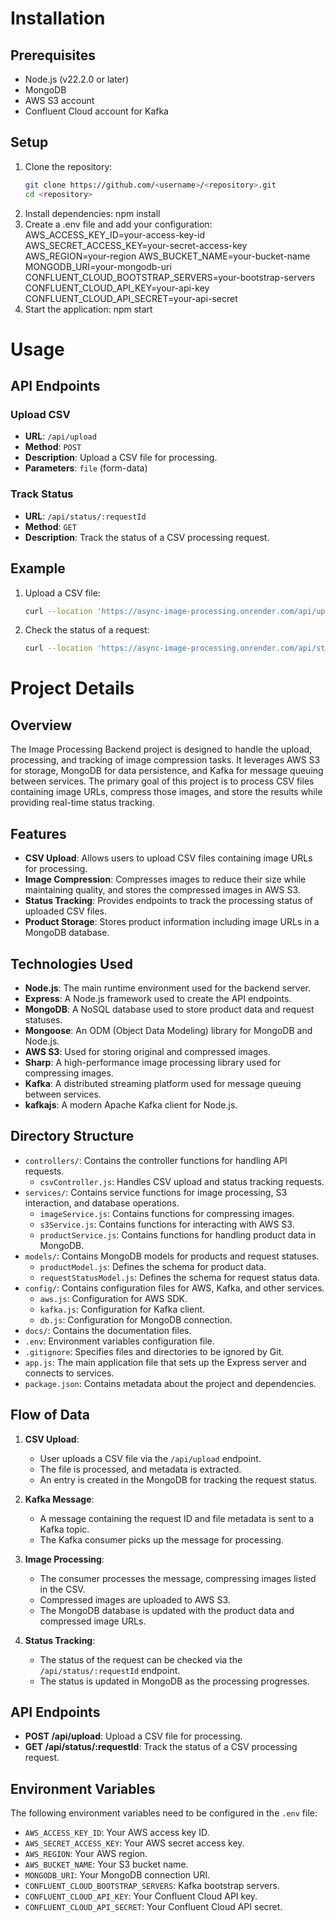 # Installation

## Prerequisites

- Node.js (v22.2.0 or later)
- MongoDB
- AWS S3 account
- Confluent Cloud account for Kafka

## Setup

1. Clone the repository:
   ```sh
   git clone https://github.com/<username>/<repository>.git
   cd <repository>
   ```
2. Install dependencies:
   npm install
3. Create a .env file and add your configuration:
   AWS_ACCESS_KEY_ID=your-access-key-id
   AWS_SECRET_ACCESS_KEY=your-secret-access-key
   AWS_REGION=your-region
   AWS_BUCKET_NAME=your-bucket-name
   MONGODB_URI=your-mongodb-uri
   CONFLUENT_CLOUD_BOOTSTRAP_SERVERS=your-bootstrap-servers
   CONFLUENT_CLOUD_API_KEY=your-api-key
   CONFLUENT_CLOUD_API_SECRET=your-api-secret
4. Start the application:
   npm start

# Usage

## API Endpoints

### Upload CSV

- **URL**: `/api/upload`
- **Method**: `POST`
- **Description**: Upload a CSV file for processing.
- **Parameters**: `file` (form-data)

### Track Status

- **URL**: `/api/status/:requestId`
- **Method**: `GET`
- **Description**: Track the status of a CSV processing request.

## Example

1. Upload a CSV file:
   ```sh
   curl --location 'https://async-image-processing.onrender.com/api/upload-csv' \--form 'csvFile=@"{YOUR_FILE_LOCATION}"'
   ```
2. Check the status of a request:
   ```sh
   curl --location 'https://async-image-processing.onrender.com/api/status/7ec117e3-0b01-4335-ac84-9986c4333acd'
   ```

# Project Details

## Overview

The Image Processing Backend project is designed to handle the upload, processing, and tracking of image compression tasks. It leverages AWS S3 for storage, MongoDB for data persistence, and Kafka for message queuing between services. The primary goal of this project is to process CSV files containing image URLs, compress those images, and store the results while providing real-time status tracking.

## Features

- **CSV Upload**: Allows users to upload CSV files containing image URLs for processing.
- **Image Compression**: Compresses images to reduce their size while maintaining quality, and stores the compressed images in AWS S3.
- **Status Tracking**: Provides endpoints to track the processing status of uploaded CSV files.
- **Product Storage**: Stores product information including image URLs in a MongoDB database.

## Technologies Used

- **Node.js**: The main runtime environment used for the backend server.
- **Express**: A Node.js framework used to create the API endpoints.
- **MongoDB**: A NoSQL database used to store product data and request statuses.
- **Mongoose**: An ODM (Object Data Modeling) library for MongoDB and Node.js.
- **AWS S3**: Used for storing original and compressed images.
- **Sharp**: A high-performance image processing library used for compressing images.
- **Kafka**: A distributed streaming platform used for message queuing between services.
- **kafkajs**: A modern Apache Kafka client for Node.js.

## Directory Structure

- `controllers/`: Contains the controller functions for handling API requests.
  - `csvController.js`: Handles CSV upload and status tracking requests.
- `services/`: Contains service functions for image processing, S3 interaction, and database operations.
  - `imageService.js`: Contains functions for compressing images.
  - `s3Service.js`: Contains functions for interacting with AWS S3.
  - `productService.js`: Contains functions for handling product data in MongoDB.
- `models/`: Contains MongoDB models for products and request statuses.
  - `productModel.js`: Defines the schema for product data.
  - `requestStatusModel.js`: Defines the schema for request status data.
- `config/`: Contains configuration files for AWS, Kafka, and other services.
  - `aws.js`: Configuration for AWS SDK.
  - `kafka.js`: Configuration for Kafka client.
  - `db.js`: Configuration for MongoDB connection.
- `docs/`: Contains the documentation files.
- `.env`: Environment variables configuration file.
- `.gitignore`: Specifies files and directories to be ignored by Git.
- `app.js`: The main application file that sets up the Express server and connects to services.
- `package.json`: Contains metadata about the project and dependencies.

## Flow of Data

1. **CSV Upload**:

   - User uploads a CSV file via the `/api/upload` endpoint.
   - The file is processed, and metadata is extracted.
   - An entry is created in the MongoDB for tracking the request status.

2. **Kafka Message**:

   - A message containing the request ID and file metadata is sent to a Kafka topic.
   - The Kafka consumer picks up the message for processing.

3. **Image Processing**:

   - The consumer processes the message, compressing images listed in the CSV.
   - Compressed images are uploaded to AWS S3.
   - The MongoDB database is updated with the product data and compressed image URLs.

4. **Status Tracking**:
   - The status of the request can be checked via the `/api/status/:requestId` endpoint.
   - The status is updated in MongoDB as the processing progresses.

## API Endpoints

- **POST /api/upload**: Upload a CSV file for processing.
- **GET /api/status/:requestId**: Track the status of a CSV processing request.

## Environment Variables

The following environment variables need to be configured in the `.env` file:

- `AWS_ACCESS_KEY_ID`: Your AWS access key ID.
- `AWS_SECRET_ACCESS_KEY`: Your AWS secret access key.
- `AWS_REGION`: Your AWS region.
- `AWS_BUCKET_NAME`: Your S3 bucket name.
- `MONGODB_URI`: Your MongoDB connection URI.
- `CONFLUENT_CLOUD_BOOTSTRAP_SERVERS`: Kafka bootstrap servers.
- `CONFLUENT_CLOUD_API_KEY`: Your Confluent Cloud API key.
- `CONFLUENT_CLOUD_API_SECRET`: Your Confluent Cloud API secret.
